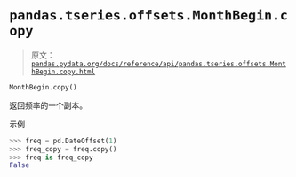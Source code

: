 # `pandas.tseries.offsets.MonthBegin.copy`

> 原文：[`pandas.pydata.org/docs/reference/api/pandas.tseries.offsets.MonthBegin.copy.html`](https://pandas.pydata.org/docs/reference/api/pandas.tseries.offsets.MonthBegin.copy.html)

```py
MonthBegin.copy()
```

返回频率的一个副本。

示例

```py
>>> freq = pd.DateOffset(1)
>>> freq_copy = freq.copy()
>>> freq is freq_copy
False 
```
